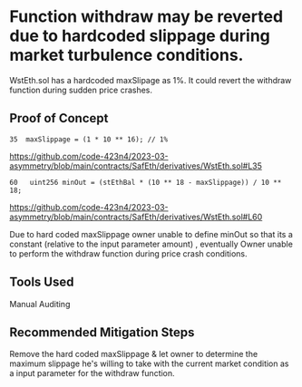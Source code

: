 # Function withdraw may be reverted due to hardcoded slippage during market turbulence conditions.

WstEth.sol has a hardcoded maxSlipage as 1%. It could revert the withdraw function during sudden price crashes.

## Proof of Concept

    35  maxSlippage = (1 * 10 ** 16); // 1%

https://github.com/code-423n4/2023-03-asymmetry/blob/main/contracts/SafEth/derivatives/WstEth.sol#L35


    60   uint256 minOut = (stEthBal * (10 ** 18 - maxSlippage)) / 10 ** 18;

https://github.com/code-423n4/2023-03-asymmetry/blob/main/contracts/SafEth/derivatives/WstEth.sol#L60

Due to hard coded maxSlippage owner unable to define minOut so that its a constant (relative to the input parameter amount) , eventually Owner
unable to perform the withdraw function during price crash conditions. 

## Tools Used
Manual Auditing

## Recommended Mitigation Steps

 Remove the hard coded maxSlippage & let owner to  determine the maximum slippage he's willing to take with the current market condition as a
 input parameter for the withdraw function. 
 
